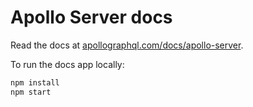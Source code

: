 # Apollo Server docs

Read the docs at [apollographql.com/docs/apollo-server](https://www.apollographql.com/docs/apollo-server/).

To run the docs app locally:

```bash
npm install
npm start
```
